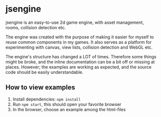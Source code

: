 # jsengine

jsengine is an easy-to-use 2d game engine, with asset management, rooms, collision detection etc.

The engine was created with the purpose of making it easier for myself to reuse common components in my games. It also serves as a platform for experimenting with canvas, view lists, collision detection and WebGL etc.

The engine's structure has changed a LOT of times. Therefore some things might be broke, and the inline documentation can be a bit off or missing at places. However; the examples are working as expected, and the source code should be easily understandable.

## How to view examples

1. Install dependencies: `npm install`
2. Run `npm start`, this should open your favorite browser
3. In the browser, choose an example among the html-files
